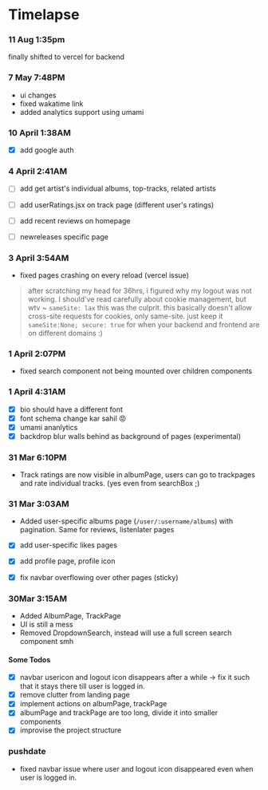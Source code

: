 # Timelapse


### 11 Aug 1:35pm
finally shifted to vercel for backend 

### 7 May 7:48PM
- ui changes
- fixed wakatime link 
- added analytics support using umami


### 10 April 1:38AM
- [x] add google auth


### 4 April 2:41AM
 
- [ ] add get artist's individual albums, top-tracks, related artists
- [ ] add userRatings.jsx on track page (different user's ratings)
- [ ] add recent reviews on homepage
- [ ] newreleases specific page


### 3 April 3:54AM
- fixed pages crashing on every reload (vercel issue)

> after scratching my head for 36hrs, i figured why my logout was not working. I should've read carefully about cookie management, but wtv ~ `sameSite: lax` this was the culprit. this basically doesn't allow cross-site requests for cookies, only same-site. just keep it `sameSite:None; secure: true` for when your backend and frontend are on different domains :)

### 1 April 2:07PM
- fixed search component not being mounted over children components

### 1 April 4:31AM
- [x] bio should have a different font 
- [x] font schema change kar sahil 😡
- [x] umami ananlytics
- [x] backdrop blur walls behind as background of pages (experimental)

### 31 Mar 6:10PM
- Track ratings are now visible in albumPage, users can go to trackpages and rate individual tracks. 
(yes even from searchBox ;) 
 
### 31 Mar 3:03AM
- Added user-specific albums page (`/user/:username/albums`) with pagination. Same for reviews, listenlater pages
- [x] add user-specific likes pages
- [x] add profile page, profile icon
- [x] fix navbar overflowing over other pages (sticky)
 

### 30Mar 3:15AM

- Added AlbumPage, TrackPage
- UI is still a mess
- Removed DropdownSearch, instead will use a full screen search component smh
 #### Some Todos
- [x] navbar usericon and logout icon disappears after a while -> fix it such that it stays there till user is logged in.
- [x] remove clutter from landing page
- [x] implement actions on albumPage, trackPage
- [x] albumPage and trackPage are too long, divide it into smaller components
- [x] improvise the project structure

### pushdate
- fixed navbar issue where user and logout icon disappeared even when user is logged in.
